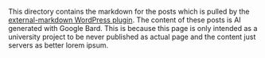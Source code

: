 This directory contains the markdown for the posts which is pulled by the [external-markdown WordPress plugin](https://wordpress.org/plugins/external-markdown). The content of these posts is AI generated with Google Bard. This is because this page is only intended as a university project to be never published as actual page and the content just servers as better lorem ipsum.